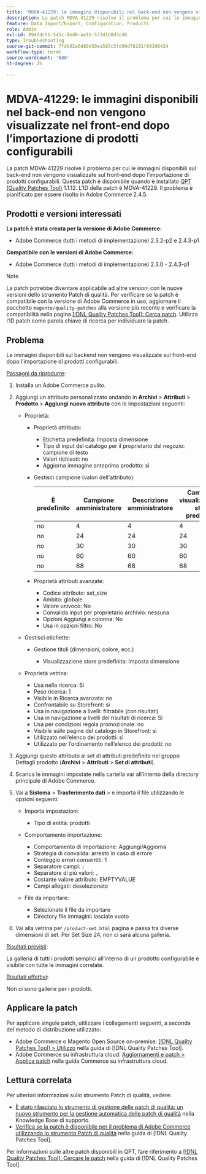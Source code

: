 ```yaml
---
title: 'MDVA-41229: le immagini disponibili nel back-end non vengono visualizzate nel front-end dopo l’importazione di prodotti configurabili'
description: La patch MDVA-41229 risolve il problema per cui le immagini disponibili sul back-end non vengono visualizzate sul front-end dopo l’importazione di prodotti configurabili. Questa patch è disponibile quando è installato [Quality Patches Tool (QPT)](https://experienceleague.adobe.com/it/docs/commerce-operations/tools/quality-patches-tool/quality-patches-tool-to-self-serve-quality-patches) 1.1.12. L'ID della patch è MDVA-41229. Il problema è pianificato per essere risolto in Adobe Commerce 2.4.5.
feature: Data Import/Export, Configuration, Products
role: Admin
exl-id: 894fdc5b-545c-4ed8-ae1b-573d1d8d3cd6
type: Troubleshooting
source-git-commit: 7fdb02a6d89d50ea593c5fd99d78101f89198424
workflow-type: tm+mt
source-wordcount: '680'
ht-degree: 2%

---
```


# MDVA-41229: le immagini disponibili nel back-end non vengono visualizzate nel front-end dopo l’importazione di prodotti configurabili

La patch MDVA-41229 risolve il problema per cui le immagini disponibili sul back-end non vengono visualizzate sul front-end dopo l’importazione di prodotti configurabili. Questa patch è disponibile quando è installato [QPT (Quality Patches Tool)](https://experienceleague.adobe.com/it/docs/commerce-operations/tools/quality-patches-tool/quality-patches-tool-to-self-serve-quality-patches) 1.1.12. L&#39;ID della patch è MDVA-41229. Il problema è pianificato per essere risolto in Adobe Commerce 2.4.5.

## Prodotti e versioni interessati

**La patch è stata creata per la versione di Adobe Commerce:**

* Adobe Commerce (tutti i metodi di implementazione) 2.3.2-p2 e 2.4.3-p1

**Compatibile con le versioni di Adobe Commerce:**

* Adobe Commerce (tutti i metodi di implementazione) 2.3.0 - 2.4.3-p1

>[!NOTE]
>
>La patch potrebbe diventare applicabile ad altre versioni con le nuove versioni dello strumento Patch di qualità. Per verificare se la patch è compatibile con la versione di Adobe Commerce in uso, aggiornare il pacchetto `magento/quality-patches` alla versione più recente e verificare la compatibilità nella pagina [[!DNL Quality Patches Tool]: Cerca patch](https://experienceleague.adobe.com/it/docs/commerce-operations/tools/quality-patches-tool/quality-patches-tool-to-self-serve-quality-patches). Utilizza l’ID patch come parola chiave di ricerca per individuare la patch.

## Problema

Le immagini disponibili sul backend non vengono visualizzate sul front-end dopo l’importazione di prodotti configurabili.

<u>Passaggi da riprodurre</u>:

1. Installa un Adobe Commerce pulito.
1. Aggiungi un attributo personalizzato andando in **Archivi** > **Attributi** > **Prodotto** > **Aggiungi nuovo attributo** con le impostazioni seguenti:

   * Proprietà:
      * Proprietà attributo:

         * Etichetta predefinita: Imposta dimensione
         * Tipo di input del catalogo per il proprietario del negozio: campione di testo
         * Valori richiesti: no
         * Aggiorna immagine anteprima prodotto: sì

      * Gestisci campione (valori dell&#39;attributo):

        | È predefinito | Campione amministratore | Descrizione amministratore | Campione visualizzazione store predefinito | Descrizione predefinita vista store |
        |---|---|---|---|---|
        | no | 4 | 4 | 4 | 4 |
        | no | 24 | 24 | 24 | 24 |
        | no | 30 | 30 | 30 | 30 |
        | no | 60 | 60 | 60 | 60 |
        | no | 68 | 68 | 68 | 68 |

      * Proprietà attributi avanzate:

         * Codice attributo: set_size
         * Ambito: globale
         * Valore univoco: No
         * Convalida input per proprietario archivio: nessuna
         * Opzioni Aggiungi a colonna: No
         * Usa in opzioni filtro: No

   * Gestisci etichette:

      * Gestione titoli (dimensioni, colore, ecc.)

         * Visualizzazione store predefinita: Imposta dimensione

   * Proprietà vetrina:

      * Usa nella ricerca: Sì
      * Peso ricerca: 1
      * Visibile in Ricerca avanzata: no
      * Confrontabile su Storefront: sì
      * Usa in navigazione a livelli: filtrabile (con risultati)
      * Usa in navigazione a livelli dei risultati di ricerca: Sì
      * Usa per condizioni regola promozionale: no
      * Visibile sulle pagine del catalogo in Storefront: sì
      * Utilizzato nell’elenco dei prodotti: sì
      * Utilizzato per l’ordinamento nell’elenco dei prodotti: no

1. Aggiungi questo attributo al set di attributi predefinito nel gruppo Dettagli prodotto (**Archivi** > **Attributi** > **Set di attributi**).
1. Scarica le immagini impostate nella cartella var all’interno della directory principale di Adobe Commerce.
1. Vai a **Sistema** > **Trasferimento dati** > e importa il file utilizzando le opzioni seguenti:

   * Importa impostazioni:

      * Tipo di entità: prodotti

   * Comportamento importazione:

      * Comportamento di importazione: Aggiungi/Aggiorna
      * Strategia di convalida: arresto in caso di errore
      * Conteggio errori consentiti: 1
      * Separatore campi: `;`
      * Separatore di più valori: `,`
      * Costante valore attributo: EMPTYVALUE
      * Campi allegati: deselezionato

   * File da importare:

      * Selezionate il file da importare
      * Directory file immagini: lasciate vuoto

1. Vai alla vetrina per `/product-set.html` pagina e passa tra diverse dimensioni di set. Per Set Size 24, non ci sarà alcuna galleria.

<u>Risultati previsti</u>:

La galleria di tutti i prodotti semplici all’interno di un prodotto configurabile è visibile con tutte le immagini correlate.

<u>Risultati effettivi</u>:

Non ci sono gallerie per i prodotti.

## Applicare la patch

Per applicare singole patch, utilizzare i collegamenti seguenti, a seconda del metodo di distribuzione utilizzato:

* Adobe Commerce o Magento Open Source on-premise: [[!DNL Quality Patches Tool] > Utilizzo](/help/tools/quality-patches-tool/usage.md) nella guida di [!DNL Quality Patches Tool].
* Adobe Commerce su infrastruttura cloud: [Aggiornamenti e patch > Applica patch](https://experienceleague.adobe.com/docs/commerce-cloud-service/user-guide/develop/upgrade/apply-patches.html?lang=it) nella guida Commerce su infrastruttura cloud.

## Lettura correlata

Per ulteriori informazioni sullo strumento Patch di qualità, vedere:

* [È stato rilasciato lo strumento di gestione delle patch di qualità: un nuovo strumento per la gestione automatica delle patch di qualità](https://experienceleague.adobe.com/it/docs/commerce-operations/tools/quality-patches-tool/quality-patches-tool-to-self-serve-quality-patches) nella Knowledge Base di supporto.
* [Verifica se la patch è disponibile per il problema di Adobe Commerce utilizzando lo strumento Patch di qualità](/help/tools/quality-patches-tool/patches-available-in-qpt/check-patch-for-magento-issue-with-magento-quality-patches.md) nella guida di [!DNL Quality Patches Tool].

Per informazioni sulle altre patch disponibili in QPT, fare riferimento a [[!DNL Quality Patches Tool]: Cercare le patch](https://experienceleague.adobe.com/tools/commerce-quality-patches/index.html?lang=it) nella guida di [!DNL Quality Patches Tool].
